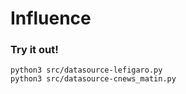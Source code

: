 # Influence

### Try it out!
```
python3 src/datasource-lefigaro.py
python3 src/datasource-cnews_matin.py
```
